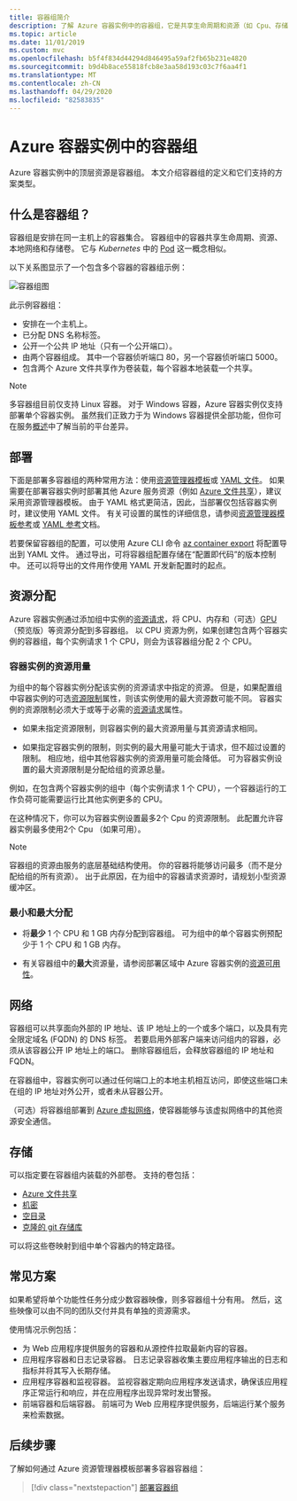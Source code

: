 ```yaml
---
title: 容器组简介
description: 了解 Azure 容器实例中的容器组，它是共享生命周期和资源（如 Cpu、存储和网络）的实例集合。
ms.topic: article
ms.date: 11/01/2019
ms.custom: mvc
ms.openlocfilehash: b5f4f834d44294d846495a59af2fb65b231e4820
ms.sourcegitcommit: b9d4b8ace55818fcb8e3aa58d193c03c7f6aa4f1
ms.translationtype: MT
ms.contentlocale: zh-CN
ms.lasthandoff: 04/29/2020
ms.locfileid: "82583835"
---
```

# <a name="container-groups-in-azure-container-instances"></a>Azure 容器实例中的容器组

Azure 容器实例中的顶层资源是容器组。  本文介绍容器组的定义和它们支持的方案类型。

## <a name="what-is-a-container-group"></a>什么是容器组？

容器组是安排在同一主机上的容器集合。 容器组中的容器共享生命周期、资源、本地网络和存储卷。 它与 *Kubernetes* 中的 [Pod][kubernetes-pod] 这一概念相似。

以下关系图显示了一个包含多个容器的容器组示例：

![容器组图][container-groups-example]

此示例容器组：

* 安排在一个主机上。
* 已分配 DNS 名称标签。
* 公开一个公共 IP 地址（只有一个公开端口）。
* 由两个容器组成。 其中一个容器侦听端口 80，另一个容器侦听端口 5000。
* 包含两个 Azure 文件共享作为卷装载，每个容器本地装载一个共享。

> [!NOTE]
> 多容器组目前仅支持 Linux 容器。 对于 Windows 容器，Azure 容器实例仅支持部署单个容器实例。 虽然我们正致力于为 Windows 容器提供全部功能，但你可在服务[概述](container-instances-overview.md#linux-and-windows-containers)中了解当前的平台差异。

## <a name="deployment"></a>部署

下面是部署多容器组的两种常用方法：使用[资源管理器模板][resource-manager template]或 [YAML 文件][yaml-file]。 如果需要在部署容器实例时部署其他 Azure 服务资源（例如 [Azure 文件共享][azure-files]），建议采用资源管理器模板。 由于 YAML 格式更简洁，因此，当部署仅包括容器实例时，建议使用 YAML 文件。 有关可设置的属性的详细信息，请参阅[资源管理器模板参考](/azure/templates/microsoft.containerinstance/containergroups)或 [YAML 参考](container-instances-reference-yaml.md)文档。

若要保留容器组的配置，可以使用 Azure CLI 命令 [az container export][az-container-export] 将配置导出到 YAML 文件。 通过导出，可将容器组配置存储在“配置即代码”的版本控制中。 还可以将导出的文件用作使用 YAML 开发新配置时的起点。



## <a name="resource-allocation"></a>资源分配

Azure 容器实例通过添加组中实例的[资源请求][resource-requests]，将 CPU、内存和（可选）[GPU][gpus]（预览版）等资源分配到多容器组。 以 CPU 资源为例，如果创建包含两个容器实例的容器组，每个实例请求 1 个 CPU，则会为该容器组分配 2 个 CPU。

### <a name="resource-usage-by-container-instances"></a>容器实例的资源用量

为组中的每个容器实例分配该实例的资源请求中指定的资源。 但是，如果配置组中容器实例的可选[资源限制][resource-limits]属性，则该实例使用的最大资源数可能不同。 容器实例的资源限制必须大于或等于必需的[资源请求][resource-requests]属性。

* 如果未指定资源限制，则容器实例的最大资源用量与其资源请求相同。

* 如果指定容器实例的限制，则实例的最大用量可能大于请求，但不超过设置的限制。 相应地，组中其他容器实例的资源用量可能会降低。 可为容器实例设置的最大资源限制是分配给组的资源总量。
    
例如，在包含两个容器实例的组中（每个实例请求 1 个 CPU），一个容器运行的工作负荷可能需要运行比其他实例更多的 CPU。

在这种情况下，你可以为容器实例设置最多2个 Cpu 的资源限制。 此配置允许容器实例最多使用2个 Cpu （如果可用）。

> [!NOTE]
> 容器组的资源由服务的底层基础结构使用。 你的容器将能够访问最多（而不是分配给组的所有资源）。 出于此原因，在为组中的容器请求资源时，请规划小型资源缓冲区。

### <a name="minimum-and-maximum-allocation"></a>最小和最大分配

* 将**最少** 1 个 CPU 和 1 GB 内存分配到容器组。 可为组中的单个容器实例预配少于 1 个 CPU 和 1 GB 内存。 

* 有关容器组中的**最大**资源量，请参阅部署区域中 Azure 容器实例的[资源可用性][region-availability]。

## <a name="networking"></a>网络

容器组可以共享面向外部的 IP 地址、该 IP 地址上的一个或多个端口，以及具有完全限定域名 (FQDN) 的 DNS 标签。 若要启用外部客户端来访问组内的容器，必须从该容器公开 IP 地址上的端口。 删除容器组后，会释放容器组的 IP 地址和 FQDN。 

在容器组中，容器实例可以通过任何端口上的本地主机相互访问，即使这些端口未在组的 IP 地址对外公开，或者未从容器公开。

（可选）将容器组部署到 [Azure 虚拟网络][virtual-network]，使容器能够与该虚拟网络中的其他资源安全通信。

## <a name="storage"></a>存储

可以指定要在容器组内装载的外部卷。 支持的卷包括：
* [Azure 文件共享][azure-files]
* [机密][secret]
* [空目录][empty-directory]
* [克隆的 git 存储库][volume-gitrepo]

可以将这些卷映射到组中单个容器内的特定路径。 

## <a name="common-scenarios"></a>常见方案

如果希望将单个功能性任务分成少数容器映像，则多容器组十分有用。 然后，这些映像可以由不同的团队交付并具有单独的资源需求。

使用情况示例包括：

* 为 Web 应用程序提供服务的容器和从源控件拉取最新内容的容器。
* 应用程序容器和日志记录容器。 日志记录容器收集主要应用程序输出的日志和指标并将其写入长期存储。
* 应用程序容器和监视容器。 监视容器定期向应用程序发送请求，确保该应用程序正常运行和响应，并在应用程序出现异常时发出警报。
* 前端容器和后端容器。 前端可为 Web 应用程序提供服务，后端运行某个服务来检索数据。 

## <a name="next-steps"></a>后续步骤

了解如何通过 Azure 资源管理器模板部署多容器容器组：

> [!div class="nextstepaction"]
> [部署容器组][resource-manager template]

<!-- IMAGES -->
[container-groups-example]: ./media/container-instances-container-groups/container-groups-example.png

<!-- LINKS - External -->
[dcos-pod]: https://dcos.io/docs/1.10/deploying-services/pods/
[kubernetes-pod]: https://kubernetes.io/docs/concepts/workloads/pods/pod/

<!-- LINKS - Internal -->
[resource-manager template]: container-instances-multi-container-group.md
[yaml-file]: container-instances-multi-container-yaml.md
[region-availability]: container-instances-region-availability.md
[resource-requests]: /rest/api/container-instances/containergroups/createorupdate#resourcerequests
[resource-limits]: /rest/api/container-instances/containergroups/createorupdate#resourcelimits
[resource-requirements]: /rest/api/container-instances/containergroups/createorupdate#resourcerequirements
[azure-files]: container-instances-volume-azure-files.md
[virtual-network]: container-instances-virtual-network-concepts.md
[secret]: container-instances-volume-secret.md
[volume-gitrepo]: container-instances-volume-gitrepo.md
[gpus]: container-instances-gpu.md
[empty-directory]: container-instances-volume-emptydir.md
[az-container-export]: /cli/azure/container#az-container-export
